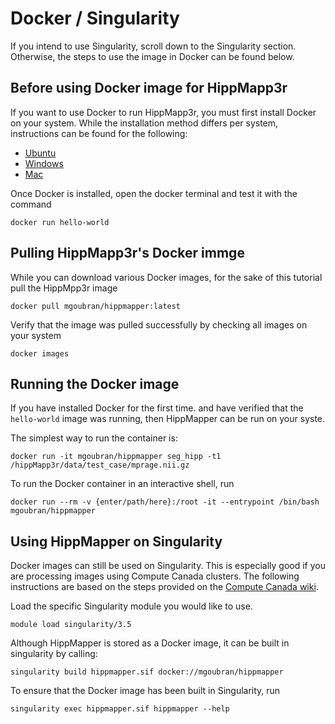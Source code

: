 # Docker / Singularity

If you intend to use Singularity, scroll down to the Singularity section. Otherwise, the steps to use the image in Docker can be found below.

## Before using Docker image for HippMapp3r

If you want to use Docker to run HippMapp3r, you must first install Docker on your system. While the installation method differs per system, instructions can be found for the following:

- [Ubuntu](https://docs.docker.com/install/linux/docker-ce/ubuntu/)
- [Windows](https://docs.docker.com/docker-for-windows/install/)
- [Mac](https://docs.docker.com/docker-for-mac/)

Once Docker is installed, open the docker terminal and test it with the command

    docker run hello-world


## Pulling HippMapp3r's Docker immge

While you can download various Docker images, for the sake of this tutorial pull the HippMpp3r image

    docker pull mgoubran/hippmapper:latest

Verify that the image was pulled successfully by checking all images on your system

    docker images


## Running the Docker image

If you have installed Docker for the first time. and have verified that the `hello-world` image was running, then HippMapper can be run on your syste.

The simplest way to run the container is:

    docker run -it mgoubran/hippmapper seg_hipp -t1 /hippMapp3r/data/test_case/mprage.nii.gz

To run the Docker container in an interactive shell, run

    docker run --rm -v {enter/path/here}:/root -it --entrypoint /bin/bash mgoubran/hippmapper



## Using HippMapper on Singularity

Docker images can still be used on Singularity. This is especially good if you are processing images using Compute Canada clusters. The following instructions are based on the steps provided on the [Compute Canada wiki](https://docs.computecanada.ca/wiki/Singularity).

Load the specific Singularity module you would like to use.

    module load singularity/3.5

Although HippMapper is stored as a Docker image, it can be built in singularity by calling:

    singularity build hippmapper.sif docker://mgoubran/hippmapper

To ensure that the Docker image has been built in Singularity, run

    singularity exec hippmapper.sif hippmapper --help


